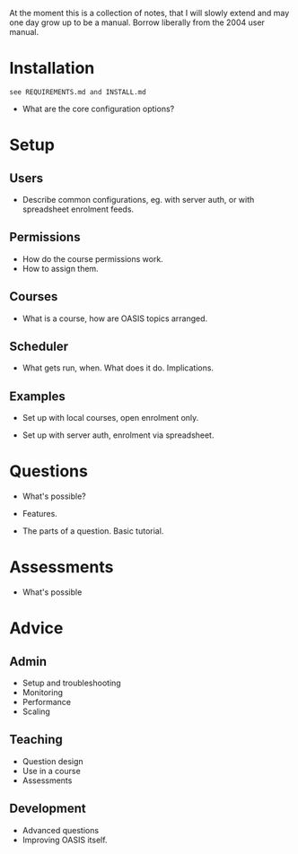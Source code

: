 

At the moment this is a collection of notes, that I will slowly extend and may one day grow up to
be a manual. Borrow liberally from the 2004 user manual.



Installation
============

    see REQUIREMENTS.md and INSTALL.md

* What are the core configuration options?


Setup
=====


Users
-----

* Describe common configurations, eg. with server auth, or with spreadsheet enrolment feeds.

Permissions
-----------

* How do the course permissions work.
* How to assign them.


Courses
-------

* What is a course, how are OASIS topics arranged.


Scheduler
---------

* What gets run, when. What does it do. Implications.


Examples
--------

* Set up with local courses, open enrolment only.


* Set up with server auth, enrolment via spreadsheet.



Questions
=========

* What's possible?

* Features.

* The parts of a question. Basic tutorial.


Assessments
===========

* What's possible



Advice
======


Admin
-----

* Setup and troubleshooting
* Monitoring
* Performance
* Scaling


Teaching
--------


* Question design
* Use in a course
* Assessments


Development
-----------

* Advanced questions
* Improving OASIS itself.